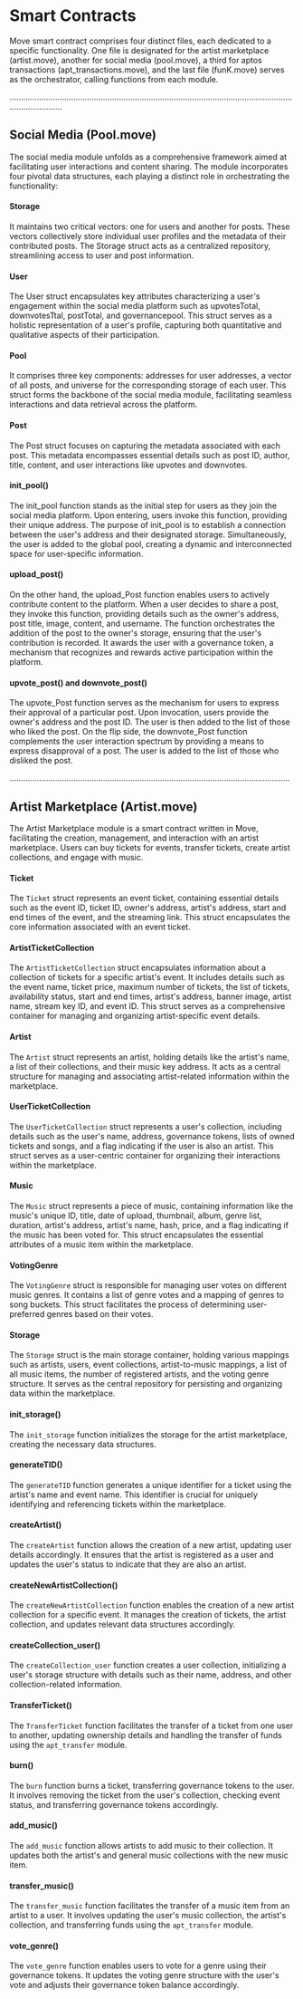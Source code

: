 # Smart Contracts

Move smart contract comprises four distinct files, each dedicated to a specific functionality. One file is designated for the artist marketplace (artist.move), another for social media (pool.move), a third for aptos transactions (apt_transactions.move), and the last file (funK.move) serves as the orchestrator, calling functions from each module.

...................................................................................................................................................

## Social Media (Pool.move)

The social media module unfolds as a comprehensive framework aimed at facilitating user interactions and content sharing. The module incorporates four pivotal data structures, each playing a distinct role in orchestrating the functionality:

#### Storage

It maintains two critical vectors: one for users and another for posts. These vectors collectively store individual user profiles and the metadata of their contributed posts. The Storage struct acts as a centralized repository, streamlining access to user and post information.

#### User

The User struct encapsulates key attributes characterizing a user's engagement within the social media platform such as upvotesTotal, downvotesTtal, postTotal, and governancepool. This struct serves as a holistic representation of a user's profile, capturing both quantitative and qualitative aspects of their participation.

#### Pool

It comprises three key components: addresses for user addresses, a vector of all posts, and universe for the corresponding storage of each user. This struct forms the backbone of the social media module, facilitating seamless interactions and data retrieval across the platform.

#### Post

The Post struct focuses on capturing the metadata associated with each post. This metadata encompasses essential details such as post ID, author, title, content, and user interactions like upvotes and downvotes.

#### init_pool()

The init_pool function stands as the initial step for users as they join the social media platform. Upon entering, users invoke this function, providing their unique address. The purpose of init_pool is to establish a connection between the user's address and their designated storage. Simultaneously, the user is added to the global pool, creating a dynamic and interconnected space for user-specific information.

#### upload_post()

On the other hand, the upload_Post function enables users to actively contribute content to the platform. When a user decides to share a post, they invoke this function, providing details such as the owner's address, post title, image, content, and username. The function orchestrates the addition of the post to the owner's storage, ensuring that the user's contribution is recorded. It awards the user with a governance token, a mechanism that recognizes and rewards active participation within the platform.

#### upvote_post() and downvote_post()

The upvote_Post function serves as the mechanism for users to express their approval of a particular post. Upon invocation, users provide the owner's address and the post ID.  The user is then added to the list of those who liked the post. On the flip side, the downvote_Post function complements the user interaction spectrum by providing a means to express disapproval of a post. The user is added to the list of those who disliked the post.

……………………………………………………………………………………………………………

## Artist Marketplace (Artist.move)

The Artist Marketplace module is a smart contract written in Move, facilitating the creation, management, and interaction with an artist marketplace. Users can buy tickets for events, transfer tickets, create artist collections, and engage with music.

#### Ticket

The `Ticket` struct represents an event ticket, containing essential details such as the event ID, ticket ID, owner's address, artist's address, start and end times of the event, and the streaming link. This struct encapsulates the core information associated with an event ticket.

#### ArtistTicketCollection

The `ArtistTicketCollection` struct encapsulates information about a collection of tickets for a specific artist's event. It includes details such as the event name, ticket price, maximum number of tickets, the list of tickets, availability status, start and end times, artist's address, banner image, artist name, stream key ID, and event ID. This struct serves as a comprehensive container for managing and organizing artist-specific event details.

#### Artist

The `Artist` struct represents an artist, holding details like the artist's name, a list of their collections, and their music key address. It acts as a central structure for managing and associating artist-related information within the marketplace.

#### UserTicketCollection

The `UserTicketCollection` struct represents a user's collection, including details such as the user's name, address, governance tokens, lists of owned tickets and songs, and a flag indicating if the user is also an artist. This struct serves as a user-centric container for organizing their interactions within the marketplace.

#### Music

The `Music` struct represents a piece of music, containing information like the music's unique ID, title, date of upload, thumbnail, album, genre list, duration, artist's address, artist's name, hash, price, and a flag indicating if the music has been voted for. This struct encapsulates the essential attributes of a music item within the marketplace.

#### VotingGenre

The `VotingGenre` struct is responsible for managing user votes on different music genres. It contains a list of genre votes and a mapping of genres to song buckets. This struct facilitates the process of determining user-preferred genres based on their votes.

#### Storage

The `Storage` struct is the main storage container, holding various mappings such as artists, users, event collections, artist-to-music mappings, a list of all music items, the number of registered artists, and the voting genre structure. It serves as the central repository for persisting and organizing data within the marketplace.

#### init_storage()

The `init_storage` function initializes the storage for the artist marketplace, creating the necessary data structures.

#### generateTID()

The `generateTID` function generates a unique identifier for a ticket using the artist's name and event name. This identifier is crucial for uniquely identifying and referencing tickets within the marketplace.

#### createArtist()

The `createArtist` function allows the creation of a new artist, updating user details accordingly. It ensures that the artist is registered as a user and updates the user's status to indicate that they are also an artist.

#### createNewArtistCollection()

The `createNewArtistCollection` function enables the creation of a new artist collection for a specific event. It manages the creation of tickets, the artist collection, and updates relevant data structures accordingly.

#### createCollection_user()

The `createCollection_user` function creates a user collection, initializing a user's storage structure with details such as their name, address, and other collection-related information.

#### TransferTicket()

The `TransferTicket` function facilitates the transfer of a ticket from one user to another, updating ownership details and handling the transfer of funds using the `apt_transfer` module.

#### burn()

The `burn` function burns a ticket, transferring governance tokens to the user. It involves removing the ticket from the user's collection, checking event status, and transferring governance tokens accordingly.

#### add_music()

The `add_music` function allows artists to add music to their collection. It updates both the artist's and general music collections with the new music item.

#### transfer_music()

The `transfer_music` function facilitates the transfer of a music item from an artist to a user. It involves updating the user's music collection, the artist's collection, and transferring funds using the `apt_transfer` module.

#### vote_genre()

The `vote_genre` function enables users to vote for a genre using their governance tokens. It updates the voting genre structure with the user's vote and adjusts their governance token balance accordingly.
